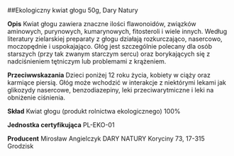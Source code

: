 ##Ekologiczny kwiat głogu 50g, Dary Natury

**Opis** Kwiat głogu zawiera znaczne ilości flawonoidów, związków aminowych, purynowych, kumarynowych, fitosteroli i wiele innych. Według literatury zielarskiej preparaty z głogu działają rozkurczająco, nasercowo, moczopędnie i uspokajająco. Głóg jest szczególnie polecany dla osób starszych (przy tak zwanym starczym sercu) oraz borykających się z nadciśnieniem tętniczym lub problemami z krążeniem.

**Przeciwwskazania** Dzieci poniżej 12 roku życia, kobiety w ciąży oraz karmiące piersią. Głóg może wchodzić w interakcje z niektórymi lekami jak glikozydy nasercowe, benzodiazepiny, leki przeciwarytmiczne i leki na obniżenie ciśnienia.

**Skład** Kwiat głogu (produkt rolnictwa ekologicznego) 100%

**Jednostka certyfikująca** PL-EKO-01

**Producent** Mirosław Angielczyk DARY NATURY
Koryciny 73, 17-315 Grodzisk
